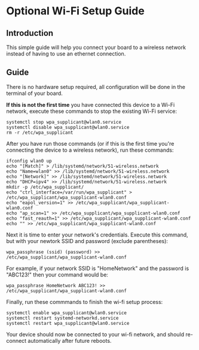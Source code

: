 # Optional Wi-Fi Setup Guide

## Introduction
This simple guide will help you connect your board to a wireless network instead of having to use an ethernet connection.

## Guide
There is no hardware setup required, all configuration will be done in the terminal of your board.

**If this is not the first time** you have connected this device to a Wi-Fi network, execute these commands to stop the existing Wi-Fi service:
```
systemctl stop wpa_supplicant@wlan0.service
systemctl disable wpa_supplicant@wlan0.service
rm -r /etc/wpa_supplicant
```

After you have run those commands (or if this is the first time you're connecting the device to a wireless network), run these commands:

```
ifconfig wlan0 up
echo "[Match]" > /lib/systemd/network/51-wireless.network
echo "Name=wlan0" >> /lib/systemd/network/51-wireless.network
echo "[Network]" >> /lib/systemd/network/51-wireless.network
echo "DHCP=ipv4" >> /lib/systemd/network/51-wireless.network
mkdir -p /etc/wpa_supplicant/
echo "ctrl_interface=/var/run/wpa_supplicant" > /etc/wpa_supplicant/wpa_supplicant-wlan0.conf
echo "eapol_version=1" >> /etc/wpa_supplicant/wpa_supplicant-wlan0.conf
echo "ap_scan=1" >> /etc/wpa_supplicant/wpa_supplicant-wlan0.conf
echo "fast_reauth=1" >> /etc/wpa_supplicant/wpa_supplicant-wlan0.conf
echo "" >> /etc/wpa_supplicant/wpa_supplicant-wlan0.conf
```

Next it is time to enter your network's credentials. Execute this command, but with your newtork SSID and password (exclude parentheses):
```
wpa_passphrase (ssid) (password) >> /etc/wpa_supplicant/wpa_supplicant-wlan0.conf
```
For example, if your network SSID is "HomeNetwork" and the password is "ABC123!" then your command would be:
```
wpa_passphrase HomeNetwork ABC123! >> /etc/wpa_supplicant/wpa_supplicant-wlan0.conf
```

Finally, run these commmands to finish the wi-fi setup process:
```
systemctl enable wpa_supplicant@wlan0.service
systemctl restart systemd-networkd.service
systemctl restart wpa_supplicant@wlan0.service
```

Your device should now be connected to your wi-fi network, and should re-connect automatically after future reboots.
